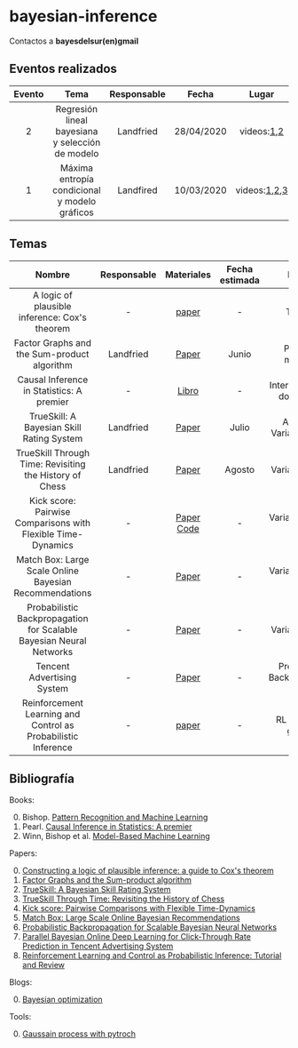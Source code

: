# bayesian-inference

Contactos a **bayesdelsur(en)gmail**

## Eventos realizados

| Evento  | Tema  | Responsable  | Fecha | Lugar | Materiales | Release |
|:-:|:-:|:-:|:-:|:-:|:-:|:-:|
| 2 | Regresión lineal bayesiana y selección de modelo |  Landfried |  28/04/2020 | videos:[1](https://github.com/BayesDeLasProvinciasUnidasDelSur/seminario/releases/download/v2020.1.2/clase1_0.mp4),[2](https://github.com/BayesDeLasProvinciasUnidasDelSur/seminario/releases/download/v2020.1.2/clase1_1.mp4) | | [v2020.1.2](https://github.com/BayesDeLasProvinciasUnidasDelSur/seminario/releases/tag/v2020.1.2) |
| 1 | Máxima entropía condicional y modelo gráficos | Landfired | 10/03/2020 | videos:[1](https://github.com/BayesDeLasProvinciasUnidasDelSur/seminario/releases/download/v2020.1.1/clase1_0.mp4),[2](https://github.com/BayesDeLasProvinciasUnidasDelSur/seminario/releases/download/v2020.1.1/clase1_1.mp4),[3](https://github.com/BayesDeLasProvinciasUnidasDelSur/seminario/releases/download/v2020.1.1/clase1_2.mp4)  | [Charla]() [Practica]()| [v2020.1.1](https://github.com/BayesDeLasProvinciasUnidasDelSur/seminario/releases/tag/v2020.1.2) | 

## Temas

| Nombre  | Responsable  | Materiales | Fecha estimada | Método |
|:-:|:-:|:-:|:-:|:-:|
| A logic of plausible inference: Cox's theorem| - | [paper](https://www.sciencedirect.com/science/article/pii/S0888613X03000513)| - | Teorema |
| Factor Graphs and the Sum-product algorithm | Landfried | [Paper](https://ieeexplore.ieee.org/document/910572) | Junio | Pasaje de mensajes |
| Causal Inference in Statistics: A premier | - | [Libro](http://gen.lib.rus.ec/) | - | Intervenciones y do-calculus |
| TrueSkill: A Bayesian Skill Rating System | Landfried | [Paper](https://papers.nips.cc/paper/3079-trueskilltm-a-bayesian-skill-rating-system) | Julio | Analítico y Variacional (EP) |
| TrueSkill Through Time: Revisiting the History of Chess | Landfried | [Paper](https://papers.nips.cc/paper/3331-trueskill-through-time-revisiting-the-history-of-chess) | Agosto |  Variacional (EP)|
|Kick score: Pairwise Comparisons with Flexible Time-Dynamics| - | [Paper](https://arxiv.org/abs/1903.07746) [Code](https://github.com/lucasmaystre/kickscore) | - | Variacional (EP y VB) |
| Match Box: Large Scale Online Bayesian Recommendations | -  | [Paper](https://www.microsoft.com/en-us/research/wp-content/uploads/2009/01/www09.pdf) | - |  Variacional (EP y VB)|
| Probabilistic Backpropagation for Scalable Bayesian Neural Networks | - |[Paper](http://proceedings.mlr.press/v37/hernandez-lobatoc15.html)| - | Variacional (EP) |
| Tencent Advertising System | - | [Paper](https://arxiv.org/abs/1707.00802) | - | Probabilistic Backpropagation (EP) |
| Reinforcement Learning and Control as Probabilistic Inference | - | [paper](https://arxiv.org/abs/1805.00909) | - | RL y modelos gráficos|


## Bibliografía

Books:

0. Bishop. [Pattern Recognition and Machine Learning](https://www.microsoft.com/en-us/research/publication/pattern-recognition-machine-learning/)
0. Pearl. [Causal Inference in Statistics: A premier](http://gen.lib.rus.ec/)
0. Winn, Bishop et al. [Model-Based Machine Learning](http://mbmlbook.com/MBMLbook.pdf)

Papers:

0. [Constructing a logic of plausible inference: a guide to Cox's theorem](https://www.sciencedirect.com/science/article/pii/S0888613X03000513)
0. [Factor Graphs and the Sum-product algorithm](https://ieeexplore.ieee.org/document/910572)
0. [TrueSkill: A Bayesian Skill Rating System](https://papers.nips.cc/paper/3079-trueskilltm-a-bayesian-skill-rating-system)
0. [TrueSkill Through Time: Revisiting the History of Chess](https://papers.nips.cc/paper/3331-trueskill-through-time-revisiting-the-history-of-chess)
0. [Kick score: Pairwise Comparisons with Flexible Time-Dynamics](https://arxiv.org/abs/1903.07746)
0. [Match Box: Large Scale Online Bayesian Recommendations](https://www.microsoft.com/en-us/research/wp-content/uploads/2009/01/www09.pdf)
0. [Probabilistic Backpropagation for Scalable Bayesian Neural Networks](http://proceedings.mlr.press/v37/hernandez-lobatoc15.html)
0. [Parallel Bayesian Online Deep Learning for Click-Through Rate Prediction in Tencent Advertising System](https://arxiv.org/abs/1707.00802)
0. [Reinforcement Learning and Control as Probabilistic Inference: Tutorial and Review](https://arxiv.org/abs/1805.00909)

Blogs:

0. [Bayesian optimization](https://distill.pub/2020/bayesian-optimization/)

Tools:

0. [Gaussain process with pytroch](https://gpytorch.ai/)
 
